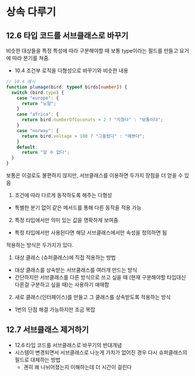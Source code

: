 # 상속 다루기

## 12.6 타입 코드를 서브클래스로 바꾸기

비슷한 대상들을 특정 특성에 따라 구분해야할 때 보통 type이라는 필드를 만들고 요거에 따라 분기를 쳐줌.

- 10.4 조건부 로직을 다형성으로 바꾸기와 비슷한 내용

```ts
// 10.4 예시
function plumage(bird: typeof birds[number]) {
  switch (bird.type) {
    case "europe": {
      return "노말";
    }
    case "africa": {
      return bird.numberOfCoconuts > 2 ? "지쳤다" : "보통이다";
    }
    case "norway": {
      return bird.voltage > 100 ? "그을렸다" : "예쁘다";
    }
    default:
      return "알 수 없다";
  }
}
```

보통은 이걸로도 불편하지 않지만, 서브클래스를 이용하면 두가지 장점을 더 얻을 수 있음

1. 조건에 따라 다르게 동작하도록 해주는 다형성

- 특별한 분기 없이 같은 메서드를 통해 다른 동작을 적용 가능

2. 특정 타입에서만 의미 있는 값을 명확하게 보여줌

- 특정 타입에서만 사용된다면 해당 서브클래스에서만 속성을 정의하면 됨

적용하는 방식은 두가지가 있다.

1. 대상 클래스 (슈퍼클래스)에 직접 적용하는 방법

- 대상 클래스를 상속받는 서브클래스를 여러개 만드는 방식
- 간단하지만 서브클래스를 다른 방식으로 쓰고 싶을 때 (현재 구분해야할 타입대신 다른걸 구분하고 싶을 때)는 사용하기 애매함

2. 새로 클래스(인터페이스)를 만들고 그 클래스를 상속받도록 적용하는 방식

- 1번의 단점 해결 가능하지만 조금 복잡

## 12.7 서브클래스 제거하기

- 12.6 타입 코드를 서브클래스로 바꾸기의 반대개념
- 시스템이 변경되면서 서브클래스로 나눈게 가치가 없어진 경우 다시 슈퍼클래스의 필드로 대체하는 방법
  - 괜히 왜 나뉘어졌는지 이해하는데 더 시간이 걸린다
